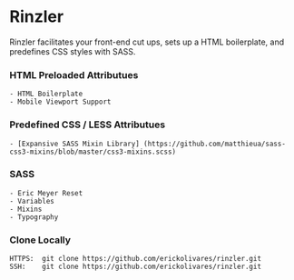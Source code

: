 Rinzler
========================

Rinzler facilitates your front-end cut ups, sets up a HTML boilerplate, and predefines CSS styles with SASS.

### HTML Preloaded Attributues

    - HTML Boilerplate
    - Mobile Viewport Support

### Predefined CSS / LESS Attributues

    
    
    - [Expansive SASS Mixin Library] (https://github.com/matthieua/sass-css3-mixins/blob/master/css3-mixins.scss)


### SASS 

    - Eric Meyer Reset
    - Variables
    - Mixins
    - Typography

### Clone Locally

    HTTPS:  git clone https://github.com/erickolivares/rinzler.git
    SSH:    git clone https://github.com/erickolivares/rinzler.git

